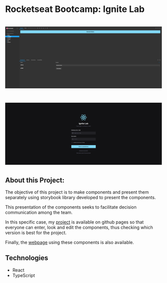 # Rocketseat Bootcamp: Ignite Lab

<h1 align="center"> <img src="public/storybook.png"></h1>
<h1 align="center"> <img src="public/webpage.png"></h1>

## **About this Project**:

The objective of this project is to make components and present them separately using storybook library developed to present the components.

This presentation of the components seeks to facilitate decision communication among the team.

In this specific case, my [project](https://antoniobordignon.github.io/ignite-lab/?path=/story/components-heading--small) is available on github pages so that everyone can enter, look and edit the components, thus checking which version is best for the project.

Finally, the [webpage](https://ignitelabdesignsystem.netlify.app) using these components is also available.

## **Technologies**

- React
- TypeScript